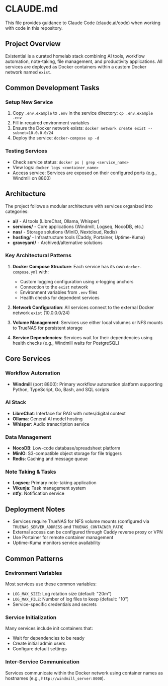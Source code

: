 # CLAUDE.md

This file provides guidance to Claude Code (claude.ai/code) when working with code in this repository.

## Project Overview

Existential is a curated homelab stack combining AI tools, workflow automation, note-taking, file management, and productivity applications. All services are deployed as Docker containers within a custom Docker network named `exist`.

## Common Development Tasks

### Setup New Service
1. Copy `.env.example` to `.env` in the service directory: `cp .env.example .env`
2. Fill in required environment variables
3. Ensure the Docker network exists: `docker network create exist --subnet=10.0.0.0/24`
4. Deploy the service: `docker-compose up -d`

### Testing Services
- Check service status: `docker ps | grep <service_name>`
- View logs: `docker logs <container_name>`
- Access service: Services are exposed on their configured ports (e.g., Windmill on 8800)

## Architecture

The project follows a modular architecture with services organized into categories:

- **ai/** - AI tools (LibreChat, Ollama, Whisper)
- **services/** - Core applications (Windmill, Logseq, NocoDB, etc.)
- **nas/** - Storage solutions (MinIO, Nextcloud, Redis)
- **hosting/** - Infrastructure tools (Caddy, Portainer, Uptime-Kuma)
- **graveyard/** - Archived/alternative solutions

### Key Architectural Patterns

1. **Docker Compose Structure**: Each service has its own `docker-compose.yml` with:
   - Custom logging configuration using x-logging anchors
   - Connection to the `exist` network
   - Environment variables from `.env` files
   - Health checks for dependent services

2. **Network Configuration**: All services connect to the external Docker network `exist` (10.0.0.0/24)

3. **Volume Management**: Services use either local volumes or NFS mounts to TrueNAS for persistent storage

4. **Service Dependencies**: Services wait for their dependencies using health checks (e.g., Windmill waits for PostgreSQL)

## Core Services

### Workflow Automation
- **Windmill** (port 8800): Primary workflow automation platform supporting Python, TypeScript, Go, Bash, and SQL scripts

### AI Stack
- **LibreChat**: Interface for RAG with notes/digital context
- **Ollama**: General AI model hosting
- **Whisper**: Audio transcription service

### Data Management
- **NocoDB**: Low-code database/spreadsheet platform
- **MinIO**: S3-compatible object storage for file triggers
- **Redis**: Caching and message queue

### Note Taking & Tasks
- **Logseq**: Primary note-taking application
- **Vikunja**: Task management system
- **ntfy**: Notification service

## Deployment Notes

- Services require TrueNAS for NFS volume mounts (configured via `TRUENAS_SERVER_ADDRESS` and `TRUENAS_CONTAINER_PATH`)
- External access can be configured through Caddy reverse proxy or VPN
- Use Portainer for remote container management
- Uptime-Kuma monitors service availability

## Common Patterns

### Environment Variables
Most services use these common variables:
- `LOG_MAX_SIZE`: Log rotation size (default: "20m")
- `LOG_MAX_FILE`: Number of log files to keep (default: "10")
- Service-specific credentials and secrets

### Service Initialization
Many services include init containers that:
- Wait for dependencies to be ready
- Create initial admin users
- Configure default settings

### Inter-Service Communication
Services communicate within the Docker network using container names as hostnames (e.g., `http://windmill_server:8000`).